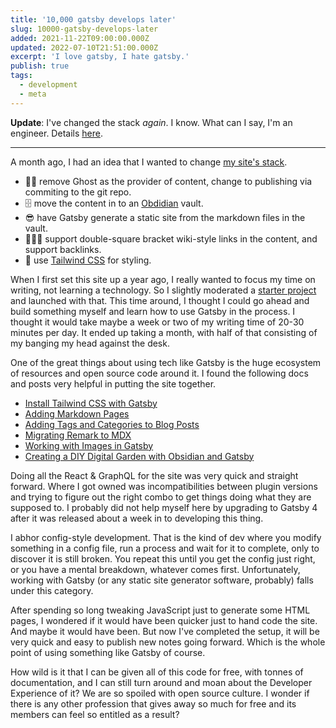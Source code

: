 ```yaml
---
title: '10,000 gatsby develops later'
slug: 10000-gatsby-develops-later
added: 2021-11-22T09:00:00.000Z
updated: 2022-07-10T21:51:00.000Z
excerpt: 'I love gatsby, I hate gatsby.'
publish: true
tags:
  - development
  - meta
---
```


**Update**: I've changed the stack _again_. I know. What can I say, I'm an engineer. Details [here](/initial-thoughts-on-astro/).

---

A month ago, I had an idea that I wanted to change [my site's stack](/the-tech-setup-for-this-blog-gatsby/).

- 👋🏼 remove Ghost as the provider of content, change to publishing via commiting to the git repo.
- 🗄 move the content in to an [Obdidian](/loving-right-now-obsidian-md/) vault.
- 😎 have Gatsby generate a static site from the markdown files in the vault.
- 💁🏻‍♀️ support double-square bracket wiki-style links in the content, and support backlinks.
- 💅 use [Tailwind CSS](https://tailwindcss.com/) for styling.

When I first set this site up a year ago, I really wanted to focus my time on writing, not learning a technology. So I slightly moderated a [starter project](https://github.com/TryGhost/gatsby-starter-ghost) and launched with that. This time around, I thought I could go ahead and build something myself and learn how to use Gatsby in the process. I thought it would take maybe a week or two of my writing time of 20-30 minutes per day. It ended up taking a month, with half of that consisting of my banging my head against the desk.

One of the great things about using tech like Gatsby is the huge ecosystem of resources and open source code around it. I found the following docs and posts very helpful in putting the site together.

- [Install Tailwind CSS with Gatsby](https://tailwindcss.com/docs/guides/gatsby)
- [Adding Markdown Pages](https://www.gatsbyjs.com/docs/how-to/routing/adding-markdown-pages/)
- [Adding Tags and Categories to Blog Posts](https://www.gatsbyjs.com/docs/adding-tags-and-categories-to-blog-posts/)
- [Migrating Remark to MDX](https://www.gatsbyjs.com/docs/how-to/routing/migrate-remark-to-mdx/)
- [Working with Images in Gatsby](https://www.gatsbyjs.com/docs/working-with-images/)
- [Creating a DIY Digital Garden with Obsidian and Gatsby](https://dev.to/joeholmes/creating-a-diy-digital-garden-with-obsidian-and-gatsby-378e)

Doing all the React & GraphQL for the site was very quick and straight forward. Where I got owned was incompatibilities between plugin versions and trying to figure out the right combo to get things doing what they are supposed to. I probably did not help myself here by upgrading to Gatsby 4 after it was released about a week in to developing this thing.

I abhor config-style development. That is the kind of dev where you modify something in a config file, run a process and wait for it to complete, only to discover it is still broken. You repeat this until you get the config just right, or you have a mental breakdown, whatever comes first. Unfortunately, working with Gatsby (or any static site generator software, probably) falls under this category.
  
After spending so long tweaking JavaScript just to generate some HTML pages, I wondered if it would have been quicker just to hand code the site. And maybe it would have been. But now I've completed the setup, it will be very quick and easy to publish new notes going forward. Which is the whole point of using something like Gatsby of course.

How wild is it that I can be given all of this code for free, with tonnes of documentation, and I can still turn around and moan about the Developer Experience of it? We are so spoiled with open source culture. I wonder if there is any other profession that gives away so much for free and its members can feel so entitled as a result?
